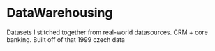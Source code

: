 # DataWarehousing
Datasets I stitched together from real-world datasources. CRM + core banking. Built off of that 1999 czech data
